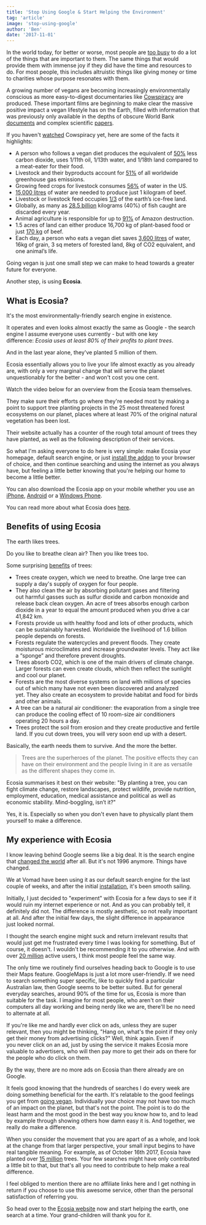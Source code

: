 ```yaml
---
title: 'Stop Using Google & Start Helping the Environment'
tag: 'article'
image: 'stop-using-google'
author: 'Ben'
date: '2017-11-01'
---
```


In the world today, for better or worse, most people are [too busy](http://blog.tempo.io/2013/7-time-consuming-things-an-average-joe-spends-in-a-lifetime/) to do a lot of the things that are important to them. The same things that would provide them with immense joy if they did have the time and resources to do. For most people, this includes altruistic things like giving money or time to charities whose purpose resonates with them.

A growing number of vegans are becoming increasingly environmentally conscious as more easy-to-digest documentaries like [Cowspiracy](http://www.cowspiracy.com/) are produced. These important films are beginning to make clear the massive positive impact a vegan lifestyle has on the Earth, filled with information that was previously only available in the depths of obscure World Bank [documents](http://documents.worldbank.org/curated/en/758171468768828889/pdf/277150PAPER0wbwp0no1022.pdf) and complex scientific [papers](http://ajcn.nutrition.org/content/78/3/660S.full).

If you haven't [watched](http://watchdocumentaries.com/cowspiracy-the-sustainability-secret/) Cowspiracy yet, here are some of the facts it highlights:

- A person who follows a vegan diet produces the equivalent of [50%](http://www.wri.org/blog/2016/04/sustainable-diets-what-you-need-know-12-charts) less carbon dioxide, uses 1/11th oil, 1/13th water, and 1/18th land compared to a meat-eater for their food.
- Livestock and their byproducts account for [51%](http://www.fao.org/docrep/010/a0701e/a0701e00.htm) of all worldwide greenhouse gas emissions.
- Growing feed crops for livestock consumes [56%](https://www.goodreads.com/book/show/726787.Six_Arguments_for_a_Greener_Diet) of water in the US.
- [15,000 litres](http://waterfootprint.org/en/water-footprint/product-water-footprint/water-footprint-crop-and-animal-products/) of water are needed to produce just 1 kilogram of beef.
- Livestock or livestock feed occupies [1/3](http://science.time.com/2013/12/16/the-triple-whopper-environmental-impact-of-global-meat-production/) of the earth’s ice-free land.
- Globally, as many as [28.5 billion](http://oceana.org/sites/default/files/reports/Bycatch_Report_FINAL.pdf) kilograms (40%) of fish caught are discarded every year.
- Animal agriculture is responsible for up to [91%](https://www.nytimes.com/2017/02/24/business/energy-environment/deforestation-brazil-bolivia-south-america.html?_r=0) of Amazon destruction.
- 1.5 acres of land can either produce 16,700 kg of plant-based food or just [170 kg](http://lib.dr.iastate.edu/cgi/viewcontent.cgi?article=1722&context=ans_air) of beef.
- Each day, a person who eats a vegan diet saves [3,600 litres](http://thevegancalculator.com/#calculator) of water, 16kg of grain, 3 sq meters of forested land, 8kg of CO2 equivalent, and one animal’s life.

Going vegan is just one small step we can make to head towards a greater future for everyone.

Another step, is using **Ecosia**.

<prominent-img src="stop-using-google/ecosia-logo" alt="Stop Using Google & Start Helping the Environment"></prominent-img>

## What is Ecosia?

It's the most environmentally-friendly search engine in existence.

It operates and even looks almost exactly the same as Google - the search engine I assume everyone uses currently - but with one key difference: *Ecosia uses at least 80% of their profits to plant trees*.

And in the last year alone, they've planted 5 million of them.

Ecosia essentially allows you to live your life almost exactly as you already are, with only a very marginal change that will serve the planet unquestionably for the better - and won't cost you one cent.

Watch the video below for an overview from the Ecosia team themselves.

<youtube id="zo93M_6Xl50"></youtube>

They make sure their efforts go where they're needed most by making a point to support tree planting projects in the 25 most threatened forest ecosystems on our planet, places where at least 70% of the original natural vegetation has been lost.

Their website actually has a counter of the rough total amount of trees they have planted, as well as the following description of their services.

<prominent-img src="stop-using-google/ecosia-how-it-works" alt="Stop Using Google & Start Helping the Environment"></prominent-img>

So what I'm asking everyone to do here is very simple: make Ecosia your homepage, default search engine, or just [install the addon](https://info.ecosia.org/#install) to your browser of choice, and then continue searching and using the internet as you always have, but feeling a little better knowing that you're helping our home to become a little better.

You can also download the Ecosia app on your mobile whether you use an [iPhone](http://ecosia.co/ios), [Android](http://ecosia.co/android) or a [Windows Phone](http://ecosia.co/windowsapp).

You can read more about what Ecosia does [here](https://info.ecosia.org/about).

## Benefits of using Ecosia

The earth likes trees.

Do you like to breathe clean air? Then you like trees too.

<prominent-img src="stop-using-google/ecosia-tree" alt="Stop Using Google & Start Helping the Environment"></prominent-img>

Some surprising [benefits](https://projects.ncsu.edu/project/treesofstrength/benefits.htm) of trees:

- Trees create oxygen, which we need to breathe. One large tree can supply a day's supply of oxygen for four people.
- They also clean the air by absorbing pollutant gases and filtering out harmful gasses such as sulfur dioxide and carbon monoxide and release back clean oxygen. An acre of trees absorbs enough carbon dioxide in a year to equal the amount produced when you drive a car 41,842 km.
- Forests provide us with healthy food and lots of other products, which can be sustainably harvested. Worldwide the livelihood of 1.6 billion people depends on forests.
- Forests regulate the watercycles and prevent floods. They create moisturous microclimates and increase groundwater levels. They act like a “sponge” and therefore prevent droughts.
- Trees absorb CO2, which is one of the main drivers of climate change. Larger forests can even create clouds, which then reflect the sunlight and cool our planet.
- Forests are the most diverse systems on land with millions of species out of which many have not even been discovered and analyzed yet. They also create an ecosystem to provide habitat and food for birds and other animals.
- A tree can be a natural air conditioner: the evaporation from a single tree can produce the cooling effect of 10 room-size air conditioners operating 20 hours a day.
- Trees protect the soil from erosion and they create productive and fertile land. If you cut down trees, you will very soon end up with a desert.

Basically, the earth needs them to survive. And the more the better.

> Trees are the superheroes of the planet. The positive effects they can have on their environment and the people living in it are as versatile as the different shapes they come in.

Ecosia summarises it best on their website: "By planting a tree, you can fight climate change, restore landscapes, protect wildlife, provide nutrition, employment, education, medical assistance and political as well as economic stability. Mind-boggling, isn’t it?"

Yes, it is. Especially so when you don't even have to physically plant them yourself to make a difference.

## My experience with Ecosia

I know leaving behind Google seems like a big deal. It is the search engine that [changed the world](http://techxav.com/how-google-changed-the-world-and-rescued-the-internet/) after all. But it's not 1996 anymore. Things have changed.

We at Vomad have been using it as our default search engine for the last couple of weeks, and after the initial [installation](https://ecosia.zendesk.com/hc/en-us/articles/115003338249-Chrome-extension-why-are-my-Bookmarks-and-New-Tab-page-missing-), it's been smooth sailing.

Initially, I just decided to "experiment" with Ecosia for a few days to see if it would ruin my internet experience or not. And as you can probably tell, it definitely did not. The difference is mostly aesthetic, so not really important at all. And after the initial few days, the slight difference in appearance just looked normal.

I thought the search engine might suck and return irrelevant results that would just get me frustrated every time I was looking for something. But of course, it doesn't. I wouldn't be recommending it to you otherwise. And with over [20 million](https://info.ecosia.org/what) active users, I think most people feel the same way.

The only time we routinely find ourselves heading back to Google is to use their Maps feature. GoogleMaps is just a lot more user-friendly. If we need to search something super specific, like to quickly find a particular Australian law, then Google seems to be better suited. But for general everyday searches, around 90% of the time for us, Ecosia is more than suitable for the task. I imagine for most people, who aren't on their computers all day working and being nerdy like we are, there'll be no need to alternate at all.

If you're like me and hardly ever click on ads, unless they are super relevant, then you might be thinking, "Hang on, what's the point if they only get their money from advertising clicks?" Well, think again. Even if you never click on an ad, just by using the service it makes Ecosia more valuable to advertisers, who will then pay more to get their ads on there for the people who do click on them.

By the way, there are no more ads on Ecosia than there already are on Google.

<prominent-img src="stop-using-google/ecosia-landscape" alt="Stop Using Google & Start Helping the Environment"></prominent-img>

It feels good knowing that the hundreds of searches I do every week are doing something beneficial for the earth. It's relatable to the good feelings you get from [going vegan](https://vomadlife.com/blogs/news/top-5-weirdest-things-that-happened-to-me-while-going-vegan). Individually your choice may not have too much of an impact on the planet, but that's not the point. The point is to do the least harm and the most good in the best way you know how to, and to lead by example through showing others how damn easy it is. And together, we really do make a difference.

When you consider the movement that you are apart of as a whole, and look at the change from that larger perspective, your small input begins to have real tangible meaning. For example, as of October 16th 2017, Ecosia have planted over [15 million](https://www.youtube.com/watch?v=fmZ4IMxLpXg) trees. Your few searches might have only contributed a little bit to that, but that's all you need to contribute to help make a real difference.

<youtube id="vpT29ZX3scU"></youtube>

I feel obliged to mention there are no affiliate links here and I get nothing in return if you choose to use this awesome service, other than the personal satisfaction of referring you.

So head over to the [Ecosia website](https://www.ecosia.org/) now and start helping the earth, one search at a time. Your grand-children will thank you for it.
